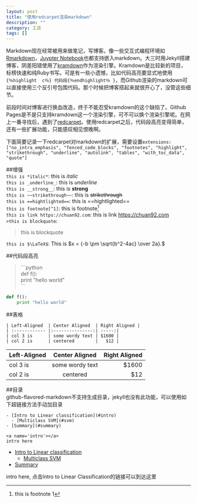 ```yaml
---
layout: post
title: "使用redcarpet渲染markdown"
description: ""
category: 工具
tags: []
---
```

Markdown现在经常被用来做笔记，写博客。像一些交互式编程环境如[Rmarkdown](http://rmarkdown.rstudio.com/)，[Juypter Notebook](https://jupyter.org/)也都支持嵌入markdown。大三时用Jekyll搭建博客，阴差阳错使用了[kramdown](https://github.com/gettalong/kramdown)作为渲染引擎。Kramdown是比较新的项目，标榜快速和纯Ruby书写。可是有一些小遗憾，比如代码高亮要显式地使用`{％highlight  c％} 代码段{％endhighlight％ }`，而Github渲染的markdown可以直接使用三个反引号包围代码。那个时候把博客搭起来就很开心了，没管这些细节。  

前段时间对博客进行换血改造，终于不能忍受kramdown的这个缺陷了。Github Pages是不是只支持kramdown这一个渲染引擎，可不可以换个渲染引擎呢。在网上一番寻找后，遇到了[redcarpet](https://github.com/vmg/redcarpet)。使用redcarpet之后，代码段高亮变得简单，还有一些扩展功能，只能感叹相见恨晚啊。

下面简要记录一下redcarpet对markdown的扩展，需要设置`extensions: ["no_intra_emphasis", "fenced_code_blocks", "footnotes", "highlight", "strikethrough", "underline", "autolink", "tables", "with_toc_data", "quote"]`

##增强  
`this is *italic*`: this is *italic*  
`this is _underline_`: this is _underline_  
`this is __strong__`: this is __strong__  
`this is ~~strikethrough~~`: this is ~~strikethrough~~  
`this is ==hightlighted==`: this is ==hightlighted==  
`this is footnote[^1]`: this is footnote[^1]  
`this is link https://chuan92.com`: this is link https://chuan92.com  
`>this is blockquote`:
> this is blockquote

`this is $\LaTeX$`:  This is $x = {-b \pm \sqrt{b^2-4ac} \over 2a}.$



##代码段高亮  
> \`\`\`python  
		def f():  
			print "hello world"  
> \```

```python
def f():
	print "hello world"
```
##表格  

```
| Left-Aligned  | Center Aligned  | Right Aligned |
| :------------ |:---------------:| -----:|
| col 3 is      | some wordy text | $1600 |
| col 2 is      | centered        |   $12 |
```
| Left-Aligned  | Center Aligned  | Right Aligned |
| :------------ |:---------------:| -----:|
| col 3 is      | some wordy text | $1600 |
| col 2 is      | centered        |   $12 |

##目录   
github-flavored-markdown不支持生成目录，jekyll也没有此功能，可以使用如下超链接方法手动加目录  

```
- [Intro to Linear classification](#intro)
  - [Multiclass SVM](#svm)
- [Summary](#summary)

<a name='intro'></a>
intro here
```
- [Intro to Linear classification](#intro)
  - [Multiclass SVM](#svm)
- [Summary](#summary)

<a name='intro'></a>
intro here, 点击Intro to Linear Classification的链接可以到达这里


[^1]: this is footnote 1

